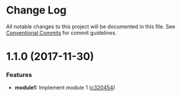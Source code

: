 # Change Log

All notable changes to this project will be documented in this file.
See [Conventional Commits](https://conventionalcommits.org) for commit guidelines.

<a name="1.1.0"></a>
# 1.1.0 (2017-11-30)


### Features

* **module1:** Implement module 1 ([c320454](https://github.com/yannickschuchmann/lerna-test/commit/c320454))
